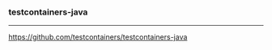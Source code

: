 ### testcontainers-java
---
https://github.com/testcontainers/testcontainers-java

```
```

```
```

```
```


